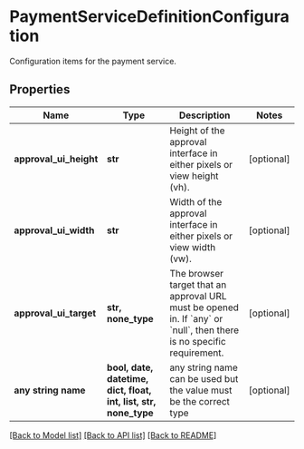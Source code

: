 # PaymentServiceDefinitionConfiguration

Configuration items for the payment service.

## Properties
Name | Type | Description | Notes
------------ | ------------- | ------------- | -------------
**approval_ui_height** | **str** | Height of the approval interface in either pixels or view height (vh). | [optional] 
**approval_ui_width** | **str** | Width of the approval interface in either pixels or view width (vw). | [optional] 
**approval_ui_target** | **str, none_type** | The browser target that an approval URL must be opened in. If &#x60;any&#x60; or &#x60;null&#x60;, then there is no specific requirement. | [optional] 
**any string name** | **bool, date, datetime, dict, float, int, list, str, none_type** | any string name can be used but the value must be the correct type | [optional]

[[Back to Model list]](../README.md#documentation-for-models) [[Back to API list]](../README.md#documentation-for-api-endpoints) [[Back to README]](../README.md)


